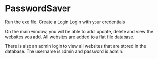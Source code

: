 # PasswordSaver

Run the exe file.
Create a Login
Login with your credentials

On the main window, you will be able to add, update, delete and view the websites you add. All websites are added to a flat file database.

There is also an admin login to view all websites that are stored in the database. The username is admin and password is admin.
